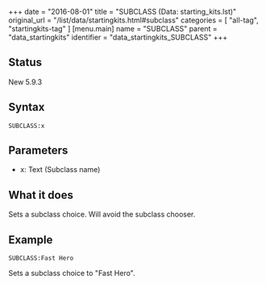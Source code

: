 +++
date = "2016-08-01"
title = "SUBCLASS (Data: starting_kits.lst)"
original_url = "/list/data/startingkits.html#subclass"
categories = [ "all-tag", "startingkits-tag" ]
[menu.main]
    name = "SUBCLASS"
    parent = "data_startingkits"
    identifier = "data_startingkits_SUBCLASS"
+++

## Status

New 5.9.3

## Syntax

`SUBCLASS:x`

## Parameters

-   x: Text (Subclass name)



What it does
------------

Sets a subclass choice. Will avoid the subclass chooser.

Example
-------

`SUBCLASS:Fast Hero`

Sets a subclass choice to "Fast Hero".

